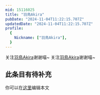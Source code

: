 ```yaml
---
mid: 15116025
title: "羽鳥Akira"
pubDate: "2024-11-04T11:22:15.707Z"
updatedDate: "2024-11-04T11:22:15.707Z"
profile:
  {
    Nickname: ["羽鳥Akira"],
  }
---
```


关注[羽鳥Akira](https://space.bilibili.com/15116025)谢谢喵~ 关注[羽鳥Akira](https://space.bilibili.com/15116025)谢谢喵~

## 此条目有待补充
你可以在[这里](https://github.com/Yuhanawa/VTuber.ICU-Content/edit/master/v/羽鳥Akira/index.md)编辑本文

